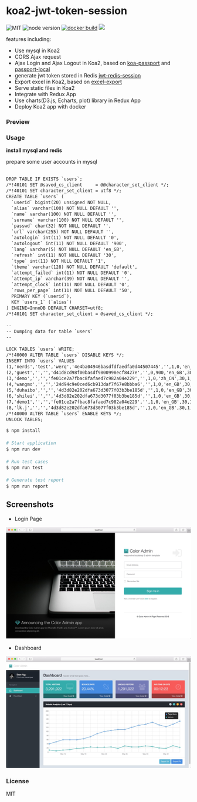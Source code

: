 koa2-jwt-token-session
====

![MIT](https://img.shields.io/npm/l/express.svg) ![node version](https://img.shields.io/badge/node-v6.3.0-green.svg) [![docker build](https://img.shields.io/docker/automated/superalsrk/koa2-boilerplate.svg)](https://hub.docker.com/r/superalsrk/koa2-boilerplate/builds/) [![](https://images.microbadger.com/badges/image/superalsrk/koa2-boilerplate.svg)](https://microbadger.com/images/superalsrk/koa2-boilerplate "Get your own image badge on microbadger.com")

features including:

+ Use mysql in Koa2
+ CORS Ajax request
+ Ajax Login and Ajax Logout in Koa2, based on [koa-passport](https://github.com/rkusa/koa-passport) and [passport-local](https://github.com/jaredhanson/passport-local)
+ generate jwt token stored in Redis [jwt-redis-session](https://github.com/azuqua/jwt-redis-session)
+ Export excel in Koa2, based on [excel-export](https://github.com/functionscope/Node-Excel-Export)
+ Serve static files in Koa2
+ Integrate with Redux App
+ Use charts(D3.js, Echarts, plot) library in Redux App
+ Deploy Koa2 app with docker

### Preview

### Usage

**install mysql and redis**

prepare some user accounts in mysql

```

DROP TABLE IF EXISTS `users`;
/*!40101 SET @saved_cs_client     = @@character_set_client */;
/*!40101 SET character_set_client = utf8 */;
CREATE TABLE `users` (
  `userid` bigint(20) unsigned NOT NULL,
  `alias` varchar(100) NOT NULL DEFAULT '',
  `name` varchar(100) NOT NULL DEFAULT '',
  `surname` varchar(100) NOT NULL DEFAULT '',
  `passwd` char(32) NOT NULL DEFAULT '',
  `url` varchar(255) NOT NULL DEFAULT '',
  `autologin` int(11) NOT NULL DEFAULT '0',
  `autologout` int(11) NOT NULL DEFAULT '900',
  `lang` varchar(5) NOT NULL DEFAULT 'en_GB',
  `refresh` int(11) NOT NULL DEFAULT '30',
  `type` int(11) NOT NULL DEFAULT '1',
  `theme` varchar(128) NOT NULL DEFAULT 'default',
  `attempt_failed` int(11) NOT NULL DEFAULT '0',
  `attempt_ip` varchar(39) NOT NULL DEFAULT '',
  `attempt_clock` int(11) NOT NULL DEFAULT '0',
  `rows_per_page` int(11) NOT NULL DEFAULT '50',
  PRIMARY KEY (`userid`),
  KEY `users_1` (`alias`)
) ENGINE=InnoDB DEFAULT CHARSET=utf8;
/*!40101 SET character_set_client = @saved_cs_client */;

--
-- Dumping data for table `users`
--

LOCK TABLES `users` WRITE;
/*!40000 ALTER TABLE `users` DISABLE KEYS */;
INSERT INTO `users` VALUES (1,'nerds','test','werq','4e4ba04946basdfdfaedfa0d44507445','',1,0,'en_GB',30,3,'default',0,'10.50.13.69',1456854292,50),(2,'guest','','','d41d8cd98f00basdf9800998ecf8427e','',0,900,'en_GB',30,1,'default',0,'',0,50),(3,'demo','','','fe01ce2a7fbac8fafaed7c982a04e229','',1,0,'zh_CN',30,1,'default',0,'10.50.13.69',1460361004,50),(4,'wangmo','','','24d94c9e0ced6cb913daf7f67e8bbba6','',1,0,'en_GB',30,3,'default',0,'10.50.13.69',1462949818,50),(5,'duhaibo','','','4d3d82e202dfa673d3077f03b3be185d','',1,0,'en_GB',30,1,'default',0,'10.161.154.180',1461669672,50),(6,'shilei','','','4d3d82e202dfa673d3077f03b3be185d','',1,0,'en_GB',30,1,'default',0,'10.50.13.69',1460089101,50),(7,'demo1','','','fe01ce2a7fbac8fafaed7c982a04e229','',1,0,'en_GB',30,1,'default',0,'',0,50),(8,'lk.j','','','4d3d82e202dfa673d3077f03b3be185d','',1,0,'en_GB',30,1,'default',0,'10.161.154.21',1461040892,50);
/*!40000 ALTER TABLE `users` ENABLE KEYS */;
UNLOCK TABLES;
```

```bash
$ npm install 

# Start application
$ npm run dev

# Run test cases
$ npm run test

# Generate test report
$ npm run report
```

## Screenshots

+ Login Page

![Login Page](./src/public/assets/img/screenshots/koa-2-login-osx.jpeg)

+ Dashboard

![Dashboard](./src/public/assets/img/screenshots/koa-2-dashboard.jpeg)

### License

MIT


 
